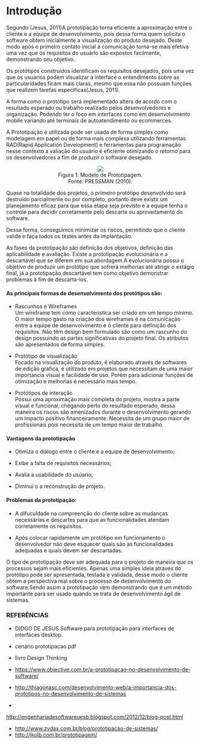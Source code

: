 # Introdução

Segundo (Jesus, 2011)A prototipação torna eficiente a aproximação entre o cliente e a equipe de desenvolvimento, pois dessa forma quem solicita o software obtem inicialmente a visualização do produto desejado. Deste modo após o primeiro contato inicial a comunicação torna-se mais efetiva uma vez que os requisitos do usuário são expostos facilmente, demonstrando seu objetivo.<p>
Os protótipos construídos identificam os requisitos desejados, pois  uma vez que os usuários podem visualizar a interface o entendimento sobre as particularidades ficam mais claras, mesmo que essa não possuam funções que realizem tarefas específicas(Jesus, 2011).

A forma como o protótipo será implementado altera de acordo com o resultado esperado ou trabalho realizado pelos desenvolvedores e organização. Podendo ter o foco em interfaces como em desenvolvimento mobile variando até terminais de autoatendimento ou ecommerces.

A Prototipação é utilizada pode ser usada de forma simples como modelagem em papel ou de forma mais complexa utilizando ferramentas RAD(Rapid Application Development) e ferramentas para programação nesse contexto a valiação do usuário é eficiente otimizando o retorno para os desenvolvedores a fim de produzir o software desejado.

<p align="center">
        <img src="http://jkolb.com.br/wp-content/uploads/2013/12/prototipagem.png"><br>
         Figura 1: Modelo de Prototipagem.<br>
         Fonte: PRESSMAN (2010).<br>
</p>



Quase na totalidade dos projetos, o primeiro protótipo desenvolvido será destruído parcialmente ou por completo, portanto deve existir um planejamento eficaz para que essa etapa seja previsto e a equipe tenha o controle para decidir corretamente pelo descarte ou aproveitamento do software.
 <p> Dessa forma, conseguimos minimizar os riscos, permitindo que o cliente valide e faça todos os testes antes da implantação.



 As fases da prototipação são definição dos objetivos, definição das aplicabilidade e avaliação. Existe a prototipação evolucionária e a descartável que se diferem em sua abordagem.A evolucionária possui o objetivo de produzir um protótipo que sofrerá melhorias até atingir o estágio final, já a prototipação descartável tem como objetivo demonstrar problemas a fim de descarta-los.

<h4>As principais formas de desenvolvimento dos protótipos são:</h4>

 - Rascunhos e Wireframes  
  Um wireframe tem como característica ser criado em um tempo mínimo. O maior tempo gasto na criação dos wireframes é na comunicação entre a equipe de desenvolvimento e o cliente para definição dos requisitos.
  Não têm design bem formulado são como um rascunho do design
 possuindo as partes significativas do projeto final. Os atributos são apresentados de forma simples.<p>
 - Protótipo de visualização<br>
Focado na visualização do produto, é elaborado através de softwares de
edição gráfica, é utilizado em projetos que necessitam de uma maior importancia visual e facilidade de uso. Porém para adicionar funções de otimização e melhorias é necessário mais tempo.<p>

- Protótipos de interação<br>
Possui uma aproximação mais completa do projeto, mostra a parte visual e funcional, chegando perto do resultado esperado, dessa maneira os riscos são amenizados durante o desenvolvimento gerando um impacto  positivo financeiramente. Necessita de um grupo maior de profissionais
pois necessita de um tempo maior de  trabalho.


<h4>Vantagens da prototipação</h4>

 - Otimiza o diálogo entre o cliente e a equipe de desenvolvimento;<br>

- Exibe a falta de requisitos necessários;<br>

- Avalia a usabilidade do usúario;<br>

- Diminui o a reconstrução de projeto.<br>

<h4>Problemas da prototipação:</h4>

- A difuculdade na compreenção do cliente sobre as mudanças necessárias e descartes para que as funcionalidades atendam corretamente os requisitos.

- Após colocar rapidamente um protótipo em funcionamento o desenvolvedor não deve esquecer quais são as funcionalidades adequadas e quais devem ser descartadas.


O tipo de prototipação deve ser adequada para o projeto de maneira que os processos sejam mais eficientes. Apenas uma simples ideia através do protótipo pode ser apresentada, testada e validada, desse modo o cliente obtem a perspectiva real sobre o processo de desenvolvimento do software.Sendo assim a prototipação vem demonstrando que é um método importante para ser usado quando se trata de  desenvolvimento ágil de sistemas.









### **REFERÊNCIAS** ###
- DIOGO DE JESUS.Software para prototipação para interfaces de interfaces desktop.

- cenário prototipacao.pdf

- livro Design Thinking

- https://www.objective.com.br/a-prototipacao-no-desenvolvimento-de-software/

- http://thiagonasc.com/desenvolvimento-web/a-importancia-dos-prototipos-no-desenvolvimento-de-sistemas

-
http://engenhariadesoftwareuesb.blogspot.com/2012/12/blog-post.html

- http://www.zydax.com.br/blog/prototipacao-de-sistemas/
- http://jkolb.com.br/prototipagem/
